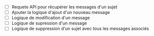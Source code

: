 - [ ] Requete API pour récupérer les messages d'un sujet
- [ ] Ajouter la logique d'ajout d'un nouveau message
- [ ] Logique de modification d'un message
- [ ] Logique de supression d'un message
- [ ] Logique de suppression d'un sujet avec tous les messages associés